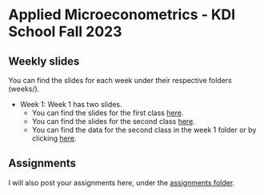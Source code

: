 # Applied Microeconometrics - KDI School Fall 2023

## Weekly slides

You can find the slides for each week under their respective folders (weeks/).

- Week 1: Week 1 has two slides. 
  - You can find the slides for the first class [here](weeks/week1/week1a.pdf).
  - You can find the slides for the second class [here](weeks/week1/week1b.pdf).
  - You can find the data for the second class in the week 1 folder or by clicking [here](weeks/week1/data.csv).

## Assignments

I will also post your assignments here, under the [assignments folder](assignments/).
 
